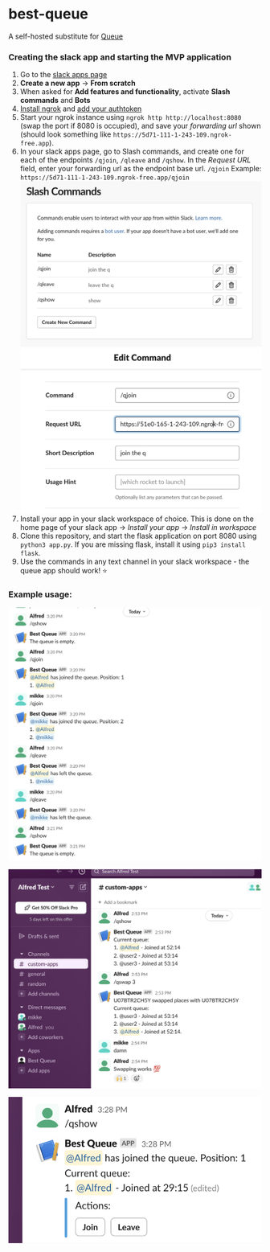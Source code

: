 # best-queue
A self-hosted substitute for [Queue](https://ubots.co/queue/)

### Creating the slack app and starting the MVP application

1. Go to the [slack apps page](https://api.slack.com/apps)
2. **Create a new app** -> **From scratch**
3. When asked for **Add features and functionality**, activate **Slash commands** and **Bots**
4. [Install ngrok](https://ngrok.com/download) and [add your authtoken](https://ngrok.com/docs/guides/getting-started/#step-3-connect-your-agent-to-your-ngrok-account)
5. Start your ngrok instance using `ngrok http http://localhost:8080` (swap the port if 8080 is occupied), and save your *forwarding url* shown (should look something like `https://5d71-111-1-243-109.ngrok-free.app`). 
6. In your slack apps page, go to Slash commands, and create one for each of the endpoints `/qjoin`, `/qleave` and `/qshow`. In the *Request URL* field, enter your forwarding url as the endpoint base url. `/qjoin` Example: `https://5d71-111-1-243-109.ngrok-free.app/qjoin`
![slash commands](assets/slash-commands.png)
![edit command](assets/edit-command.png)
7. Install your app in your slack workspace of choice. This is done on the home page of your slack app -> *Install your app* -> *Install in workspace*
8. Clone this repository, and start the flask application on port 8080 using `python3 app.py`. If you are missing flask, install it using `pip3 install flask`.
9. Use the commands in any text channel in your slack workspace - the queue app should work! ⭐

### Example usage:

![alt text](assets/example-usage.png)

![alt text2](assets/swapping.png)

![alt text3](assets/buttons.png)
